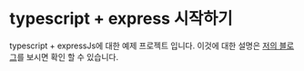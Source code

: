 # typescript + express 시작하기
typescript + expressJs에 대한 예제 프로젝트 입니다.
이것에 대한 설명은 [저의 블로그](https://mayajuni.github.io/2016/06/30/typescript-express-restful%20%EC%8B%9C%EC%9E%91%ED%95%98%EA%B8%B0/)를 보시면 확인 할 수 있습니다.

